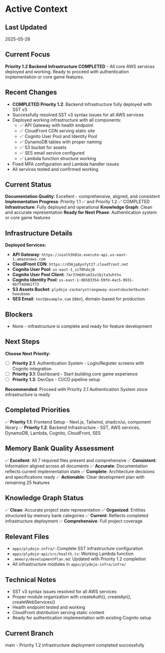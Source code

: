 # Active Context

## Last Updated
2025-05-28

## Current Focus
**Priority 1.2 Backend Infrastructure COMPLETED** - All core AWS services deployed and working. Ready to proceed with authentication implementation or core game features.

## Recent Changes
- **COMPLETED Priority 1.2**: Backend Infrastructure fully deployed with SST v3
- Successfully resolved SST v3 syntax issues for all AWS services
- Deployed working infrastructure with all components:
  - ✅ API Gateway with health endpoint
  - ✅ CloudFront CDN serving static site
  - ✅ Cognito User Pool and Identity Pool
  - ✅ DynamoDB tables with proper naming
  - ✅ S3 bucket for assets
  - ✅ SES email service configured
  - ✅ Lambda function structure working
- Fixed MFA configuration and Lambda handler issues
- All services tested and confirmed working

## Current Status
**Documentation Quality**: Excellent - comprehensive, aligned, and consistent
**Implementation Progress**: Priority 1.1 ✅ and Priority 1.2 ✅ COMPLETED
**Infrastructure**: Fully deployed and operational
**Knowledge Graph**: Clean and accurate representation
**Ready for Next Phase**: Authentication system or core game features

## Infrastructure Details
**Deployed Services:**
- **API Gateway**: `https://uiolh3h01e.execute-api.us-east-1.amazonaws.com`
- **CloudFront CDN**: `https://d56jp8yn7yt27.cloudfront.net`
- **Cognito User Pool**: `us-east-1_ziTDhdojB`
- **Cognito User Pool Client**: `7ar37m60tum31v1bjta3uhthu`
- **Cognito Identity Pool**: `us-east-1:d6503354-59fd-4ac5-9931-6b7f4d461f73`
- **S3 Assets Bucket**: `plydojo-zacharystrangeway-assetsbucketbucket-hoosbsmx`
- **SES Email**: `test@example.com` (dev), domain-based for production

## Blockers
- None - infrastructure is complete and ready for feature development

## Next Steps
**Choose Next Priority:**
- [ ] **Priority 2.1**: Authentication System - Login/Register screens with Cognito integration
- [ ] **Priority 3.1**: Dashboard - Start building core game experience
- [ ] **Priority 1.3**: DevOps - CI/CD pipeline setup

**Recommended**: Proceed with Priority 2.1 Authentication System since infrastructure is ready

## Completed Priorities
✅ **Priority 1.1**: Frontend Setup - Next.js, Tailwind, shadcn/ui, component library
✅ **Priority 1.2**: Backend Infrastructure - SST, AWS services, DynamoDB, Lambda, Cognito, CloudFront, SES

## Memory Bank Quality Assessment
✅ **Excellent**: All 7 required files present and comprehensive
✅ **Consistent**: Information aligned across all documents
✅ **Accurate**: Documentation reflects current implementation state
✅ **Complete**: Architecture decisions and specifications ready
✅ **Actionable**: Clear development plan with remaining 25 features

## Knowledge Graph Status
✅ **Clean**: Accurate project state representation
✅ **Organized**: Entities structured by memory bank categories
✅ **Current**: Reflects completed infrastructure deployment
✅ **Comprehensive**: Full project coverage

## Relevant Files
- `apps/plydojo-infra/`: Complete SST infrastructure configuration
- `apps/plydojo-api/src/health.ts`: Working Lambda function
- `.memory/developmentPlan.md`: Updated with Priority 1.2 completion
- All infrastructure modules in `apps/plydojo-infra/infra/`

## Technical Notes
- SST v3 syntax issues resolved for all AWS services
- Proper module organization with createAuth(), createApi(), createWebServices()
- Health endpoint tested and working
- CloudFront distribution serving static content
- Ready for authentication implementation with existing Cognito setup

## Current Branch
main - Priority 1.2 infrastructure deployment completed successfully 